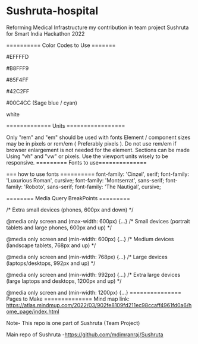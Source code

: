 # Sushruta-hospital
Reforming Medical Infrastructure
my contribution in team project Sushruta for Smart India Hackathon 2022


========== Color Codes to Use =======

#EFFFFD

#B8FFF9

#85F4FF

#42C2FF

#00C4CC (Sage blue / cyan)

white

============= Units =================

Only "rem" and "em" should be used with fonts
Element / component sizes may be in pixels or rem/em ( Preferably pixels ). Do not use rem/em if browser enlargement is not needed for the element.
Sections can be made Using "vh" and "vw" or pixels. Use the viewport units wisely to be responsive.
========= Fonts to use==============

=== how to use fonts ========== font-family: 'Cinzel', serif; font-family: 'Luxurious Roman', cursive; font-family: 'Montserrat', sans-serif; font-family: 'Roboto', sans-serif; font-family: 'The Nautigal', cursive;

======== Media Query BreakPoints =========

/* Extra small devices (phones, 600px and down) */

@media only screen and (max-width: 600px) {...}
/* Small devices (portrait tablets and large phones, 600px and up) */

@media only screen and (min-width: 600px) {...}
/* Medium devices (landscape tablets, 768px and up) */

@media only screen and (min-width: 768px) {...}
/* Large devices (laptops/desktops, 992px and up) */

@media only screen and (min-width: 992px) {...}
/* Extra large devices (large laptops and desktops, 1200px and up) */

@media only screen and (min-width: 1200px) {...}
=============== Pages to Make ============== Mind map link: https://atlas.mindmup.com/2022/03/902fe8109fd211ec98ccaff4961fd0a6/home_page/index.html


Note- This repo is one part of Sushruta (Team Project)

Main repo of Sushruta -https://github.com/mdimranraj/Sushruta


